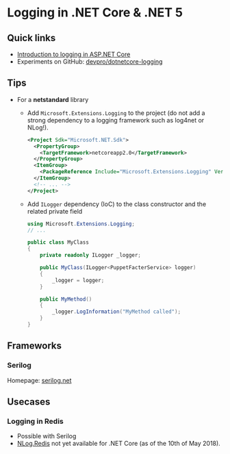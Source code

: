 # Logging in .NET Core & .NET 5

## Quick links

* [Introduction to logging in ASP.NET Core](https://docs.microsoft.com/en-us/aspnet/core/fundamentals/logging/)
* Experiments on GitHub: [devpro/dotnetcore-logging](https://github.com/devpro/dotnetcore-logging)

## Tips

* For a **netstandard** library
  * Add `Microsoft.Extensions.Logging` to the project (do not add a strong dependency to a logging framework such as log4net or NLog!).

    ```xml
    <Project Sdk="Microsoft.NET.Sdk">
      <PropertyGroup>
        <TargetFramework>netcoreapp2.0</TargetFramework>
      </PropertyGroup>
      <ItemGroup>
        <PackageReference Include="Microsoft.Extensions.Logging" Version="2.0.0" />
      </ItemGroup>
      <!-- ... -->
    </Project>
    ```

  * Add `ILogger` dependency (IoC) to the class constructor and the related private field

    ```csharp
    using Microsoft.Extensions.Logging;
    // ...

    public class MyClass
    {
        private readonly ILogger _logger;

        public MyClass(ILogger<PuppetFacterService> logger)
        {
            _logger = logger;
        }

        public MyMethod()
        {
            _logger.LogInformation("MyMethod called");
        }
    }
    ```

## Frameworks

### Serilog

Homepage: [serilog.net](https://serilog.net/)

## Usecases

### Logging in Redis

* Possible with Serilog
* [NLog.Redis](https://github.com/richclement/NLog.Redis) not yet available for .NET Core (as of the 10th of May 2018).
